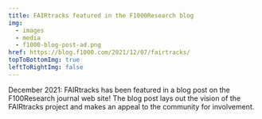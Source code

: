 ```yaml
---
title: FAIRtracks featured in the F1000Research blog
img:
  - images
  - media
  - f1000-blog-post-ad.png
href: https://blog.f1000.com/2021/12/07/fairtracks/
topToBottomImg: true
leftToRightImg: false
---
```


December 2021: FAIRtracks has been featured in a blog post on the F100Research journal web site! The
blog post lays out the vision of the FAIRtracks project and makes an appeal to the community for
involvement.
